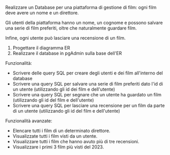 Realizzare un Database per una piattaforma di gestione di film: ogni film deve avere un nome e un direttore. 

Gli utenti della piattaforma hanno un nome, un cognome e possono salvare una serie di film preferiti, oltre che naturalmente guardare film.

Infine, ogni utente può lasciare una recensione di un film.

1. Progettare il diagramma ER
2. Realizzare il database in pgAdmin sulla base dell'ER

Funzionalità:

- Scrivere delle query SQL per creare degli utenti e dei film all'interno del database
- Scrivere una query SQL per salvare una serie di film preferiti dato l'id di un utente (utilizzando gli id dei film e dell'utente)
- Scrivere una query SQL per segnare che un utente ha guardato un film (utilizzando gli id del film e dell'utente)
- Scrivere una query SQL per lasciare una recensione per un film da parte di un utente (utilizzando gli id del film e dell'utente)

Funzionalità avanzate:

- Elencare tutti i film di un determinato direttore.
- Visualizzate tutti i film visti da un utente.
- Visualizzare tutti i film che hanno avuto più di tre recensioni.
- Visualizzare i primi 3 film più visti del 2023.
